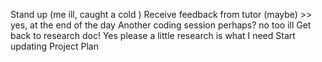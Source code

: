 Stand up (me ill, caught a cold )
Receive feedback from tutor (maybe) >> yes, at the end of the day
Another coding session perhaps? no too ill
Get back to research doc! Yes please a little research is what I need
Start updating Project Plan
